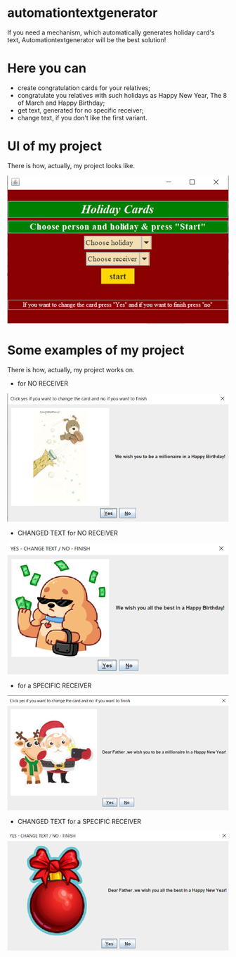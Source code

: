 # automationtextgenerator
If you need a mechanism, which automatically generates holiday card's text, Automationtextgenerator will be the best solution!

# Here you can
* create congratulation cards for your relatives;
* congratulate you relatives with such holidays as
Happy New Year, The 8 of March and Happy Birthday;
* get text, generated for no specific receiver;
* change text, if you don't like the first variant.

# UI of my project 
There is how, actually, my project looks like.

![Product Name Screen Shot][product-ui]

# Some examples of my project

There is how, actually, my project works on.
* for NO RECEIVER

![Product Name Screen Shot][product-firstExample]

* CHANGED TEXT for NO RECEIVER

![Product Name Screen Shot][product-firstExample2]

* for a SPECIFIC RECEIVER

![Product Name Screen Shot][product-secondExample]

* CHANGED TEXT for a SPECIFIC RECEIVER

![Product Name Screen Shot][product-secondExample2]

[product-ui]: images/ui.png
[product-firstExample]: images/firstExample.png
[product-secondExample]: images/secondExample.png
[product-firstExample2]: images/firstExample2.png
[product-secondExample2]: images/secondExample2.png


